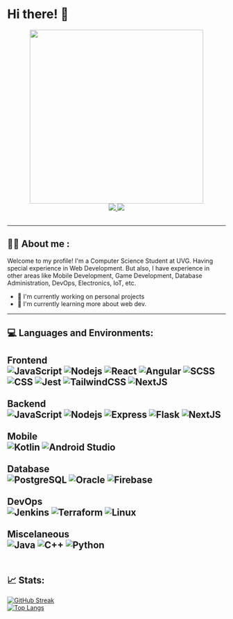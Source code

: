# Hi there! :wave:

<div id="header" align="center">
 <img src="https://media0.giphy.com/media/QXwtfadqo7wbfmT46H/giphy.gif?cid=ecf05e472h5ckzpxr23s4tcoc6rqavxjpp2z7pw9omje7sgj&ep=v1_gifs_search&rid=giphy.gif&ct=g" width="400" />
  <div id="social">
   <a href="https://www.linkedin.com/in/hsilv/">
    <img src="https://img.shields.io/badge/LinkedIn-blue?logo=linkedin&logoColor=white&style=for-the-badge"/>
   </a>
   <a href="mailto:hm.sebastiansilva@gmail.com">
    <img src="https://img.shields.io/badge/Mail-orange?logo=gmail&logoColor=white&style=for-the-badge"/>
   </a>
 </div>
 <br/>
</div>

---
## 👨‍💻 About me :
Welcome to my profile! I'm a Computer Science Student at UVG. Having special experience in Web Development. But also, I have experience in other areas like Mobile Development, Game Development, Database Administration, DevOps, Electronics, IoT, etc.
* 🔭 I'm currently working on personal projects
* 🌱 I'm currently learning more about web dev.
---
## 💻 Languages and Environments:
**Frontend**
<br />
![JavaScript](https://img.shields.io/badge/-JavaScript-black?style=flat-square&logo=javascript)
![Nodejs](https://img.shields.io/badge/-Nodejs-black?style=flat-square&logo=Node.js&logoColor=lightgreen)
![React](https://img.shields.io/badge/-React-black?style=flat-square&logo=react&logoColor=skyblue)
![Angular](https://img.shields.io/badge/-Angular-black?style=flat-square&logo=angular&logoColor=red)
![SCSS](https://img.shields.io/badge/-SASS/SCSS-black?style=flat-square&logo=sass&logoColor=darkpink)
![CSS](https://img.shields.io/badge/-CSS-black?style=flat-square&logo=css3&logoColor=skyblue)
![Jest](https://img.shields.io/badge/-Jest-black?style=flat-square&logo=jest&logoColor=orange)
![TailwindCSS](https://img.shields.io/badge/-Tailwind-black?style=flat-square&logo=tailwindcss&logoColor=1DC0CD)
![NextJS](https://img.shields.io/badge/-NextJS-black?style=flat-square&logo=next.js)
<br />
<br />
**Backend**
<br />
![JavaScript](https://img.shields.io/badge/-JavaScript-black?style=flat-square&logo=javascript)
![Nodejs](https://img.shields.io/badge/-Nodejs-black?style=flat-square&logo=Node.js&logoColor=lightgreen)
![Express](https://img.shields.io/badge/-Express-black?style=flat-square&logo=express)
![Flask](https://img.shields.io/badge/-Flask-black?style=flat-square&logo=flask)
![NextJS](https://img.shields.io/badge/-NextJS-black?style=flat-square&logo=next.js)
<br />
<br />
**Mobile**
<br />
![Kotlin](https://img.shields.io/badge/-Kotlin-black?style=flat-square&logo=kotlin)
![Android Studio](https://img.shields.io/badge/-Android%20Studio-black?style=flat-square&logo=androidstudio&logoColor=lightgreen)
<br />
<br />
**Database**
<br />
![PostgreSQL](https://img.shields.io/badge/-PostgreSQL-black?style=flat-square&logo=postgresql&logoColor=skyblue)
![Oracle](https://img.shields.io/badge/-Oracle-black?style=flat-square&logo=oracle)
![Firebase](https://img.shields.io/badge/-Firebase-black?style=flat-square&logo=firebase)
<br />
<br />
**DevOps**
<br />
![Jenkins](https://img.shields.io/badge/-Jenkins-black?style=flat-square&logo=jenkins&logoColor=white)
![Terraform](https://img.shields.io/badge/-Terraform-black?style=flat-square&logo=terraform)
![Linux](https://img.shields.io/badge/-Linux-black?style=flat-square&logo=linux)
<br />
<br />
**Miscelaneous**
<br />
![Java](https://img.shields.io/badge/-Java-black?style=flat-square&logo=openjdk&logoColor=white)
![C++](https://img.shields.io/badge/-C++-black?style=flat-square&logo=cplusplus&logoColor=skyblue)
![Python](https://img.shields.io/badge/-Python-black?style=flat-square&logo=python)
<br />
<br />
---
## 📈 Stats:
[![GitHub Streak](http://github-readme-streak-stats.herokuapp.com?user=hsilv&theme=dark&background=000000)](https://git.io/streak-stats)
<br />
[![Top Langs](https://github-readme-stats.vercel.app/api/top-langs/?username=hsilv&layout=compact&theme=vision-friendly-dark)](https://github.com/anuraghazra/github-readme-stats)
